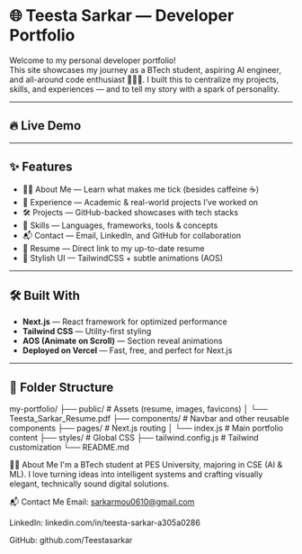 # 🌐 Teesta Sarkar — Developer Portfolio

Welcome to my personal developer portfolio!  
This site showcases my journey as a BTech student, aspiring AI engineer, and all-around code enthusiast 👩🏻‍💻. I built this to centralize my projects, skills, and experiences — and to tell my story with a spark of personality.

---

## 🔥 Live Demo


---

## ✨ Features

- 🧑‍💻 About Me — Learn what makes me tick (besides caffeine ☕)
- 💼 Experience — Academic & real-world projects I’ve worked on
- 🛠️ Projects — GitHub-backed showcases with tech stacks
- 🧠 Skills — Languages, frameworks, tools & concepts
- 📬 Contact — Email, LinkedIn, and GitHub for collaboration
- 📄 Resume — Direct link to my up-to-date resume
- 🎨 Stylish UI — TailwindCSS + subtle animations (AOS)

---

## 🛠 Built With

- **Next.js** — React framework for optimized performance
- **Tailwind CSS** — Utility-first styling
- **AOS (Animate on Scroll)** — Section reveal animations
- **Deployed on Vercel** — Fast, free, and perfect for Next.js

---

## 📁 Folder Structure

my-portfolio/
├── public/ # Assets (resume, images, favicons)
│ └── Teesta_Sarkar_Resume.pdf
├── components/ # Navbar and other reusable components
├── pages/ # Next.js routing
│ └── index.js # Main portfolio content
├── styles/ # Global CSS
├── tailwind.config.js # Tailwind customization
└── README.md


🧑‍🎓 About Me
I'm a BTech student at PES University, majoring in CSE (AI & ML).
I love turning ideas into intelligent systems and crafting visually elegant, technically sound digital solutions.

📬 Contact Me
Email: sarkarmou0610@gmail.com

LinkedIn: linkedin.com/in/teesta-sarkar-a305a0286

GitHub: github.com/Teestasarkar

